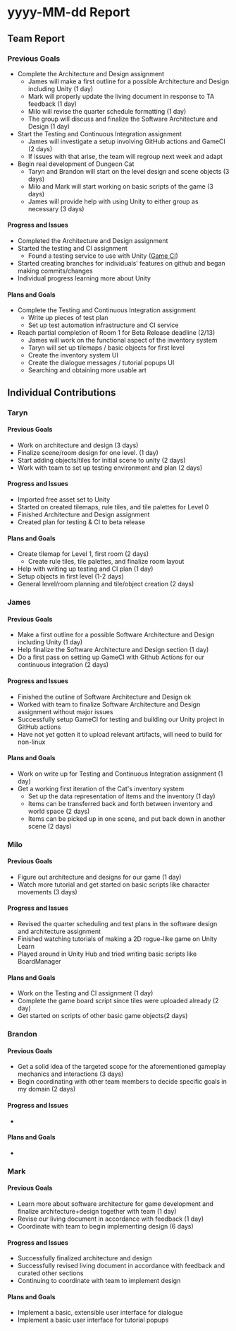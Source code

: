 # yyyy-MM-dd Report

## Team Report

### Previous Goals

- Complete the Architecture and Design assignment
  - James will make a first outline for a possible Architecture and Design including Unity (1 day)
  - Mark will properly update the living document in response to TA feedback (1 day)
  - Milo will revise the quarter schedule formatting (1 day)
  - The group will discuss and finalize the Software Architecture and Design (1 day)
- Start the Testing and Continuous Integration assignment
  - James will investigate a setup involving GitHub actions and GameCI (2 days)
  - If issues with that arise, the team will regroup next week and adapt
- Begin real development of Dungeon Cat
  - Taryn and Brandon will start on the level design and scene objects (3 days)
  - Milo and Mark will start working on basic scripts of the game (3 days)
  - James will provide help with using Unity to either group as necessary (3 days)

#### Progress and Issues

- Completed the Architecture and Design assignment
- Started the testing and CI assignment
  - Found a testing service to use with Unity ([Game CI](https://game.ci/docs/github/test-runner/))
- Started creating branches for individuals’ features on github and began making commits/changes
- Individual progress learning more about Unity

#### Plans and Goals

- Complete the Testing and Continuous Integration assignment
  - Write up pieces of test plan
  - Set up test automation infrastructure and CI service
- Reach partial completion of Room 1 for Beta Release deadline (2/13)
  - James will work on the functional aspect of the inventory system
  - Taryn will set up tilemaps / basic objects for first level
  - Create the inventory system UI
  - Create the dialogue messages / tutorial popups UI
  - Searching and obtaining more usable art

## Individual Contributions

### Taryn

#### Previous Goals

- Work on architecture and design (3 days)
- Finalize scene/room design for one level. (1 day)
- Start adding objects/tiles for initial scene to unity (2 days)
- Work with team to set up testing environment and plan (2 days)

#### Progress and Issues

- Imported free asset set to Unity
- Started on created tilemaps, rule tiles, and tile palettes for Level 0
- Finished Architecture and Design assignment
- Created plan for testing & CI to beta release

#### Plans and Goals

- Create tilemap for Level 1, first room (2 days)
  - Create rule tiles, tile palettes, and finalize room layout
- Help with writing up testing and CI plan (1 day)
- Setup objects in first level (1-2 days)
- General level/room planning and tile/object creation (2 days)


### James

#### Previous Goals

- Make a first outline for a possible Software Architecture and Design including Unity (1 day)
- Help finalize the Software Architecture and Design section (1 day)
- Do a first pass on setting up GameCI with Github Actions for our continuous integration (2 days)

#### Progress and Issues

- Finished the outline of Software Architecture and Design ok
- Worked with team to finalize Software Architecture and Design assignment without major issues
- Successfully setup GameCI for testing and building our Unity project in GitHub actions
- Have not yet gotten it to upload relevant artifacts, will need to build for non-linux

#### Plans and Goals

- Work on write up for Testing and Continuous Integration assignment (1 day)
- Get a working first iteration of the Cat's inventory system
  - Set up the data representation of items and the inventory (1 day)
  - Items can be transferred back and forth between inventory and world space (2 days)
  - Items can be picked up in one scene, and put back down in another scene (2 days)


### Milo

#### Previous Goals

- Figure out architecture and designs for our game (1 day)
- Watch more tutorial and get started on basic scripts like character movements (3 days)

#### Progress and Issues

- Revised the quarter scheduling and test plans in the software design and architecture assignment
- Finished watching tutorials of making a 2D rogue-like game on Unity Learn
- Played around in Unity Hub and tried writing basic scripts like BoardManager

#### Plans and Goals

- Work on the Testing and CI assignment (1 day)
- Complete the game board script since tiles were uploaded already (2 day)
- Get started on scripts of other basic game objects(2 days)


### Brandon

#### Previous Goals

- Get a solid idea of the targeted scope for the aforementioned gameplay mechanics and interactions (3 days)
- Begin coordinating with other team members to decide specific goals in my domain (2 days)

#### Progress and Issues

- 

#### Plans and Goals

- 


### Mark

#### Previous Goals

- Learn more about software architecture for game development and finalize architecture+design together with team (1 day)
- Revise our living document in accordance with feedback (1 day)
- Coordinate with team to begin implementing design (6 days)

#### Progress and Issues

- Successfully finalized architecture and design
- Successfully revised living document in accordance with feedback and curated other sections
- Continuing to coordinate with team to implement design

#### Plans and Goals

- Implement a basic, extensible user interface for dialogue
- Implement a basic user interface for tutorial popups
